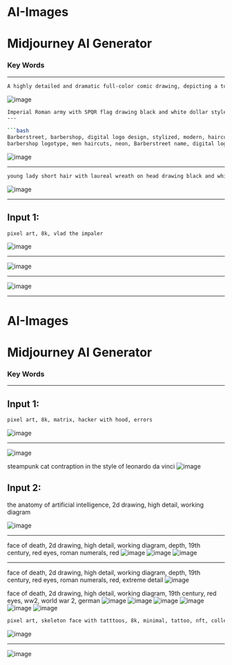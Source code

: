 # AI-Images

# Midjourney AI Generator

### Key Words

---

```bash
A highly detailed and dramatic full-color comic drawing, depicting a toy Superman action figure reflecting on a puddle in a gritty and noir city street at night. The toy is in mid-flight, with its cape billowing behind as it hovers above the puddle. The scene is bathed in cool-toned lighting, with deep shadows and bold contrasts to create a sense of tension and drama. The toy is anatomically correct and proportionate, with visible muscle definition, accurate suit details. The reflections on the puddle are glossy and have a good definition of the reflected city lights. The cityscape is recognizable and not distorted, adding to the gritty and realistic tone of the image. This comic's cover should be a masterful display of storytelling through art, with bold colors and striking contrasts, evoking the style of a Frank Miller comic.
```

![image](https://user-images.githubusercontent.com/45083490/211728880-f795a9b5-d830-4eaf-b6fd-f9698963ffdb.png)


```bash
Imperial Roman army with SPQR flag drawing black and white dollar style
---

```bash
Barberstreet, barbershop, digital logo design, stylized, modern, haircut, bright, signboard, neon, street style, full hd, 4k, 3D
barbershop logotype, men haircuts, neon, Barberstreet name, digital logo design, shadows, minimalism, simplicity, street art, barber pool, scissors logo, 30mm, 4k
```

![image](https://user-images.githubusercontent.com/45083490/211677039-7bbf78fd-7cbe-46df-b52d-da278298580a.png)


---

```bash
young lady short hair with laureal wreath on head drawing black and white dollar style
```

![image](https://user-images.githubusercontent.com/45083490/211557935-70c86ebd-449a-4a13-bdba-5f13d359e623.png)


---

## Input 1:

```bash
pixel art, 8k, vlad the impaler 
```

![image](https://user-images.githubusercontent.com/45083490/188154525-182c636e-961a-47c2-a294-dd6134dc55ef.png)

---

![image](https://user-images.githubusercontent.com/45083490/188154679-c626ddd7-3d70-42ac-be53-d6050b4ac9ab.png)

---

![image](https://user-images.githubusercontent.com/45083490/188154968-6a26d643-6485-4525-a82b-090064c761c7.png)

---

# AI-Images

# Midjourney AI Generator

### Key Words

---

## Input 1:

```bash
pixel art, 8k, matrix, hacker with hood, errors
```

![image](https://user-images.githubusercontent.com/45083490/188156143-47375e52-8ffa-40bf-954b-afa9a4d45349.png)

---

![image](https://user-images.githubusercontent.com/45083490/188156473-fe3a861f-5ed0-49d0-9d42-2c8a211e450c.png)


steampunk cat contraption in the style of leonardo da vinci
![image](https://user-images.githubusercontent.com/45083490/188166601-0175fd32-802e-4d0e-b0f6-a0fe30eff783.png)


## Input 2:

the anatomy of artificial intelligence, 2d drawing, high detail, working diagram

![image](https://user-images.githubusercontent.com/45083490/188165133-3384577e-7816-4b18-bfa1-dd9dc4193ee6.png)

---

face of death, 2d drawing, high detail, working diagram, depth, 19th century, red eyes, roman numerals, red
![image](https://user-images.githubusercontent.com/45083490/188165278-585adb3b-9eaa-46d6-9ccc-799a0aacd21b.png)
![image](https://user-images.githubusercontent.com/45083490/188165860-d40b8384-25e1-404f-8786-9206c9aec2a4.png)
![image](https://user-images.githubusercontent.com/45083490/188166060-912fcbb6-f810-4639-958b-7bd10854c7b7.png)

---

face of death, 2d drawing, high detail, working diagram, depth, 19th century, red eyes, roman numerals, red, extreme detail
![image](https://user-images.githubusercontent.com/45083490/188165716-4dcd721e-30cc-4f03-97b8-17a83a5abfea.png)

face of death, 2d drawing, high detail, working diagram, 19th century, red eyes, ww2, world war 2, german
![image](https://user-images.githubusercontent.com/45083490/188166681-ebb04bb9-7e6f-4dfa-a3e0-97dda33c5def.png)
![image](https://user-images.githubusercontent.com/45083490/188166798-f3a14a05-8f69-459a-b881-1e986fb169b0.png)
![image](https://user-images.githubusercontent.com/45083490/188166945-68f17c19-08bf-4cc7-b488-c0f49fb62aee.png)
![image](https://user-images.githubusercontent.com/45083490/188167183-3c6b436c-cc80-423f-8224-14b3bed4dc57.png)
![image](https://user-images.githubusercontent.com/45083490/188167256-68660e8c-a3ef-4505-b195-8f734a9b7ffa.png)
![image](https://user-images.githubusercontent.com/45083490/188167514-4ab02663-1346-41fa-9b47-c5651a612eaa.png)



```bash
pixel art, skeleton face with tatttoos, 8k, minimal, tattoo, nft, collection
```

![image](https://user-images.githubusercontent.com/45083490/188162430-ece1653c-3769-460c-ba51-0b534637c80f.png)


---

![image](https://user-images.githubusercontent.com/45083490/188160651-387caebb-e122-49b9-9f01-dc5b2c491050.png)
